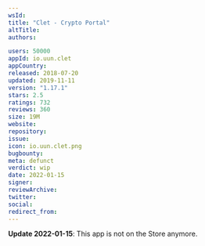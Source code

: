 ```yaml
---
wsId: 
title: "Clet - Crypto Portal"
altTitle: 
authors:

users: 50000
appId: io.uun.clet
appCountry: 
released: 2018-07-20
updated: 2019-11-11
version: "1.17.1"
stars: 2.5
ratings: 732
reviews: 360
size: 19M
website: 
repository: 
issue: 
icon: io.uun.clet.png
bugbounty: 
meta: defunct
verdict: wip
date: 2022-01-15
signer: 
reviewArchive:
twitter: 
social:
redirect_from:
---
```


**Update 2022-01-15**: This app is not on the Store anymore.
